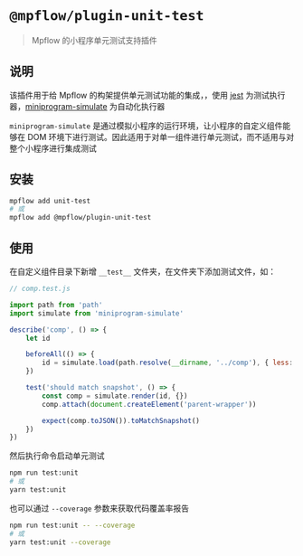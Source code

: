 # `@mpflow/plugin-unit-test`

> Mpflow 的小程序单元测试支持插件

## 说明

该插件用于给 Mpflow 的构架提供单元测试功能的集成，，使用 [jest](https://jestjs.io/) 为测试执行器，[miniprogram-simulate](https://github.com/wechat-miniprogram/miniprogram-simulate) 为自动化执行器

`miniprogram-simulate` 是通过模拟小程序的运行环境，让小程序的自定义组件能够在 DOM 环境下进行测试。因此适用于对单一组件进行单元测试，而不适用与对整个小程序进行集成测试

## 安装

```bash
mpflow add unit-test
# 或
mpflow add @mpflow/plugin-unit-test
```

## 使用

在自定义组件目录下新增 `__test__` 文件夹，在文件夹下添加测试文件，如：

```js
// comp.test.js

import path from 'path'
import simulate from 'miniprogram-simulate'

describe('comp', () => {
    let id

    beforeAll(() => {
        id = simulate.load(path.resolve(__dirname, '../comp'), { less: true })
    })

    test('should match snapshot', () => {
        const comp = simulate.render(id, {})
        comp.attach(document.createElement('parent-wrapper'))

        expect(comp.toJSON()).toMatchSnapshot()
    })
})
```

然后执行命令启动单元测试

```bash
npm run test:unit
# 或
yarn test:unit
```

也可以通过 `--coverage` 参数来获取代码覆盖率报告

```bash
npm run test:unit -- --coverage
# 或
yarn test:unit --coverage
```
